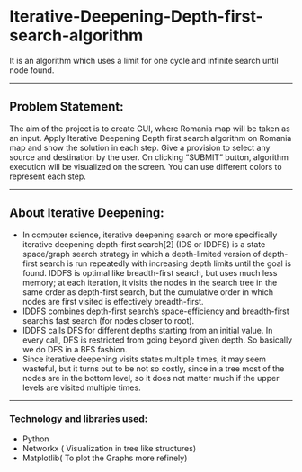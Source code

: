 # Iterative-Deepening-Depth-first-search-algorithm
It is an algorithm which uses a limit for one cycle and infinite search until node found.

---
## Problem Statement:
The aim of the project is to create GUI, where Romania map will be taken as an
input. Apply Iterative Deepening Depth first search algorithm on Romania
map and show the solution in each step. Give a provision to select any source
and destination by the user. On clicking “SUBMIT” button, algorithm execution
will be visualized on the screen. You can use different colors to represent each
step.

---
## About Iterative Deepening:
* In computer science, iterative deepening search or more specifically iterative deepening depth-first search[2] (IDS or IDDFS) is a state space/graph search strategy in which a depth-limited version of depth-first search is run repeatedly with increasing depth limits until the goal is found. IDDFS is optimal like breadth-first search, but uses much less memory; at each iteration, it visits the nodes in the search tree in the same order as depth-first search, but the cumulative order in which nodes are first visited is effectively breadth-first.
* IDDFS combines depth-first search’s space-efficiency and breadth-first search’s fast search (for nodes closer to root).
* IDDFS calls DFS for different depths starting from an initial value. In every call, DFS is restricted from going beyond given depth. So basically we do DFS in a BFS fashion.
* Since iterative deepening visits states multiple times, it may seem wasteful, but it turns out to be not so costly, since in a tree most of the nodes are in the bottom level, so it does not matter much if the upper levels are visited multiple times.

---

### Technology and libraries used:
* Python
* Networkx ( Visualization in tree like structures)
* Matplotlib( To plot the Graphs more refinely)
